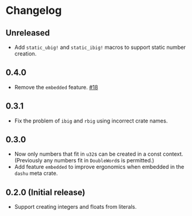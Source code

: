 # Changelog

## Unreleased

- Add `static_ubig!` and `static_ibig!` macros to support static number creation.

## 0.4.0

- Remove the `embedded` feature. [#18](https://github.com/cmpute/dashu/pull/18)

## 0.3.1

- Fix the problem of `ibig` and `rbig` using incorrect crate names.

## 0.3.0

- Now only numbers that fit in `u32`s can be created in a const context. (Previously any numbers fit in `DoubleWord`s is permitted.)
- Add feature `embedded` to improve ergonomics when embedded in the `dashu` meta crate.

## 0.2.0 (Initial release)

- Support creating integers and floats from literals.
